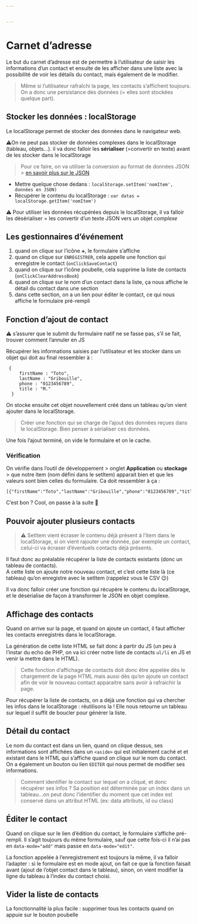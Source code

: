 ```yaml
---


---
```


<h1 id="carnet-dadresse">Carnet d’adresse</h1>
<p>Le but du carnet d’adresse est de permettre à l’utilisateur de saisir les informations d’un contact et ensuite de les afficher dans une liste avec la possibilité de voir les détails du contact, mais également de le modifier.</p>
<blockquote>
<p>Même si l’utilisateur rafraîchi la page, les contacts s’affichent toujours. On a donc une persistance des données (= elles sont stockées quelque part).</p>
</blockquote>
<h2 id="stocker-les-données--localstorage">Stocker les données : localStorage</h2>
<p>Le localStorage permet de stocker des données dans le navigateur web.</p>
<p>⚠️On ne peut pas stocker de données complexes dans le localStorage (tableau, objets…). il va donc falloir les <strong>sérialiser</strong> (=convertir en texte) avant de les stocker dans le localStorage</p>
<blockquote>
<p>Pour ce faire, on va utiliser la conversion au format de données JSON &gt; <a href="https://la-cascade.io/json-pour-les-debutants/">en savoir plus sur le JSON</a></p>
</blockquote>
<ul>
<li>Mettre quelque chose dedans : <code>localStorage.setItem('nomItem', données en JSON)</code></li>
<li>Récupérer le contenu du localStorage : <code>var datas = localStorage.getItem('nomItem')</code></li>
</ul>
<p>⚠️ Pour utiliser les données récupérées depuis le localStorage, il va falloir les désérialiser = les convertir d’un texte JSON vers un objet <em>complexe</em></p>
<h2 id="les-gestionnaires-dévénement">Les gestionnaires d’événement</h2>
<ol>
<li>quand on clique sur l’icône <code>➕</code>, le formulaire s’affiche</li>
<li>quand on clique sur <code>ENREGISTRER</code>, cela appelle une fonction qui enregistre le contact (<code>onClickSaveContact</code>)</li>
<li>quand on clique sur l’icône poubelle, cela supprime la liste de contacts (<code>onClickClearAddressBook</code>)</li>
<li>quand on clique sur le nom d’un contact dans la liste, ça nous affiche le détail du contact dans une section</li>
<li>dans cette section, on a un lien pour éditer le contact, ce qui nous affiche le formulaire pré-rempli</li>
</ol>
<h2 id="fonction-dajout-de-contact">Fonction d’ajout de contact</h2>
<p>⚠️  s’assurer que le submit du formulaire natif ne se fasse pas, s’il se fait, trouver comment l’annuler en JS</p>
<p>Récupérer les informations saisies par l’utilisateur et les stocker dans un objet qui doit au final ressembler à :</p>
<pre><code> {
	 firstName : "Toto",
	 lastName : "Gribouille",
	 phone : "0123456789",
	 title : "M."
  }
</code></pre>
<p>On stocke ensuite cet objet nouvellement créé dans un tableau qu’on vient ajouter dans le localStorage.</p>
<blockquote>
<p>Créer une fonction qui se charge de l’ajout des données reçues dans le localStorage. Bien penser à sérialiser ces données.</p>
</blockquote>
<p>Une fois l’ajout terminé, on vide le formulaire et on le cache.</p>
<h3 id="vérification">Vérification</h3>
<p>On vérifie dans l’outil de développement &gt; onglet <strong>Application</strong> ou <strong>stockage</strong> &gt; que notre item (nom défini dans le setItem) apparait bien et que les valeurs sont bien celles du formulaire. Ca doit ressembler à ça :</p>
<pre><code>[{"firstName":"Toto","lastName":"Gribouille","phone":"0123456789","title":"M."}]
</code></pre>
<p>C’est bon ? Cool, on passe à la suite 🎉</p>
<h2 id="pouvoir-ajouter-plusieurs-contacts">Pouvoir ajouter plusieurs contacts</h2>
<blockquote>
<p>⚠️ SetItem vient écraser le contenu déjà présent à l’item dans le localStorage, si on vient rajouter une donnée, par exemple un contact, celui-ci va écraser d’éventuels contacts déjà présents.</p>
</blockquote>
<p>Il faut donc au préalable récupérer la liste de contacts existants (donc un tableau de contacts).<br>
A cette liste on ajoute notre nouveau contact, et c’est cette liste là (ce tableau) qu’on enregistre avec le setItem (rappelez vous le CSV 😉)</p>
<p>Il va donc falloir créer une fonction qui récupère le contenu du localStorage, et le désérialise de façon à transformer le JSON en objet complexe.</p>
<h2 id="affichage-des-contacts">Affichage des contacts</h2>
<p>Quand on arrive sur la page, et quand on ajoute un contact, il faut afficher les contacts enregistrés dans le localStorage.</p>
<p>La génération de cette liste HTML se fait donc à partir du JS (un peu à l’instar du echo de PHP, on va ici créer notre liste de contacts <code>ul/li</code> en JS et venir la mettre dans le HTML).</p>
<blockquote>
<p>Cette fonction d’affichage de contacts doit donc être appelée dès le chargement de la page HTML mais aussi dès qu’on ajoute un contact afin de voir le nouveau contact apparaitre sans avoir à rafraichir la page.</p>
</blockquote>
<p>Pour récupérer la liste de contacts, on a déjà une fonction qui va chercher les infos dans le localStorage : réutilisons la ! Elle nous retourne un tableau sur lequel il suffit de boucler pour générer la liste.</p>
<h2 id="détail-du-contact">Détail du contact</h2>
<p>Le nom du contact est dans un lien, quand on clique dessus, ses informations sont affichées dans un <code>&lt;aside&gt;</code> qui est initialement caché et et existant dans le HTML qui s’affiche quand on clique sur le nom du contact. On a également un bouton ou lien <code>EDITER</code> qui nous permet de modifier ses informations.</p>
<blockquote>
<p>Comment identifier le contact sur lequel on a cliqué, et donc récupérer ses infos ? Sa position est déterminée par un index dans un tableau…on peut donc l’identifier du moment que cet index est conservé dans un attribut HTML (ex: data attributs, id ou class)</p>
</blockquote>
<h2 id="éditer-le-contact">Éditer le contact</h2>
<p>Quand on clique sur le lien d’édition du contact, le formulaire s’affiche pré-rempli. Il s’agit toujours du même formulaire, sauf que cette fois-ci il n’ai pas en <code>data-mode="add"</code> mais passe en <code>data-mode="edit"</code>.</p>
<p>La fonction appelée à l’enregistrement est toujours la même, il va falloir l’adapter : si le formulaire est en mode ajout, on fait ce que la fonction faisait avant (ajout de l’objet contact dans le tableau), sinon, on vient modifier la ligne du tableau à l’index du contact choisi.</p>
<h2 id="vider-la-liste-de-contacts">Vider la liste de contacts</h2>
<p>La fonctionnalité la plus facile : supprimer tous les contacts quand on appuie sur le bouton poubelle</p>

